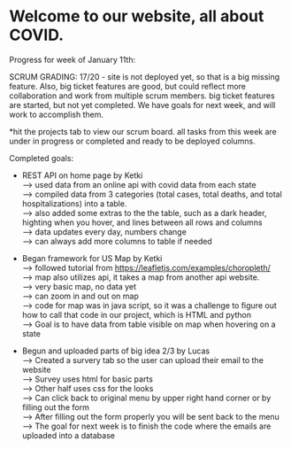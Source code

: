 # Welcome to our website, all about COVID.

Progress for week of January 11th:

SCRUM GRADING:
17/20 - site is not deployed yet, so that is a big missing feature. Also, big ticket features are good, but could reflect more collaboration and work from multiple scrum members. big ticket features are started, but not yet completed. We have goals for next week, and will work to accomplish them.

*hit the projects tab to view our scrum board. all tasks from this week are under in progress or completed and ready to be deployed columns.

Completed goals:

- REST API on home page by Ketki<br>
--> used data from an online api with covid data from each state <br>
--> compiled data from 3 categories (total cases, total deaths, and total hospitalizations) into a table.<br>
--> also added some extras to the the table, such as a dark header, highting when you hover, and lines between all rows and columns<br>
--> data updates every day, numbers change<br>
--> can always add more columns to table if needed<br>

- Began framework for US Map by Ketki<br>
--> followed tutorial from https://leafletjs.com/examples/choropleth/ <br>
--> map also utilizes api, it takes a map from another api website.<br>
--> very basic map, no data yet<br>
--> can zoom in and out on map<br>
--> code for map was in java script, so it was a challenge to figure out how to call that code in our project, which is HTML and python<br>
--> Goal is to have data from table visible on map when hovering on a state<br>

- Begun and uploaded parts of big idea 2/3 by Lucas<br>
--> Created a survery tab so the user can upload their email to the website<br>
--> Survey uses html for basic parts<br>
--> Other half uses css for the looks<br>
--> Can click back to original menu by upper right hand corner or by filling out the form<br>
--> After filling out the form properly you will be sent back to the menu<br>
--> The goal for next week is to finish the code where the emails are uploaded into a database<br>


